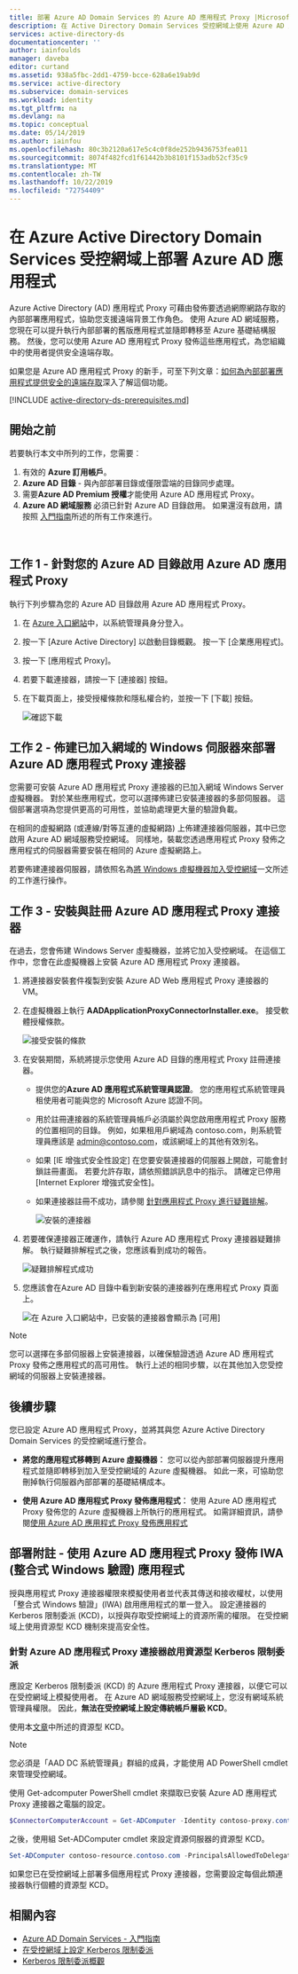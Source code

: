 ```yaml
---
title: 部署 Azure AD Domain Services 的 Azure AD 應用程式 Proxy |Microsoft Docs
description: 在 Active Directory Domain Services 受控網域上使用 Azure AD 應用程式
services: active-directory-ds
documentationcenter: ''
author: iainfoulds
manager: daveba
editor: curtand
ms.assetid: 938a5fbc-2dd1-4759-bcce-628a6e19ab9d
ms.service: active-directory
ms.subservice: domain-services
ms.workload: identity
ms.tgt_pltfrm: na
ms.devlang: na
ms.topic: conceptual
ms.date: 05/14/2019
ms.author: iainfou
ms.openlocfilehash: 80c3b2120a617e5c4c0f8de252b9436753fea011
ms.sourcegitcommit: 8074f482fcd1f61442b3b8101f153adb52cf35c9
ms.translationtype: MT
ms.contentlocale: zh-TW
ms.lasthandoff: 10/22/2019
ms.locfileid: "72754409"
---
```

# <a name="deploy-azure-ad-application-proxy-on-an-azure-ad-domain-services-managed-domain"></a>在 Azure Active Directory Domain Services 受控網域上部署 Azure AD 應用程式
Azure Active Directory (AD) 應用程式 Proxy 可藉由發佈要透過網際網路存取的內部部署應用程式，協助您支援遠端背景工作角色。 使用 Azure AD 網域服務，您現在可以提升執行內部部署的舊版應用程式並隨即轉移至 Azure 基礎結構服務。 然後，您可以使用 Azure AD 應用程式 Proxy 發佈這些應用程式，為您組織中的使用者提供安全遠端存取。

如果您是 Azure AD 應用程式 Proxy 的新手，可至下列文章：[如何為內部部署應用程式提供安全的遠端存取](../active-directory/manage-apps/application-proxy.md)深入了解這個功能。

[!INCLUDE [active-directory-ds-prerequisites.md](../../includes/active-directory-ds-prerequisites.md)]

## <a name="before-you-begin"></a>開始之前
若要執行本文中所列的工作，您需要︰

1. 有效的 **Azure 訂用帳戶**。
2. **Azure AD 目錄** - 與內部部署目錄或僅限雲端的目錄同步處理。
3. 需要**Azure AD Premium 授權**才能使用 Azure AD 應用程式 Proxy。
4. **Azure AD 網域服務** 必須已針對 Azure AD 目錄啟用。 如果還沒有啟用，請按照 [入門指南](tutorial-create-instance.md)所述的所有工作來進行。

<br>

## <a name="task-1---enable-azure-ad-application-proxy-for-your-azure-ad-directory"></a>工作 1 - 針對您的 Azure AD 目錄啟用 Azure AD 應用程式 Proxy
執行下列步驟為您的 Azure AD 目錄啟用 Azure AD 應用程式 Proxy。

1. 在 [Azure 入口網站](https://portal.azure.com)中，以系統管理員身分登入。

2. 按一下 [Azure Active Directory] 以啟動目錄概觀。 按一下 [企業應用程式]。

3. 按一下 [應用程式 Proxy]。

4. 若要下載連接器，請按一下 [連接器] 按鈕。

5. 在下載頁面上，接受授權條款和隱私權合約，並按一下 [下載] 按鈕。

    ![確認下載](./media/app-proxy/app-proxy-enabled-confirm-download.png)


## <a name="task-2---provision-domain-joined-windows-servers-to-deploy-the-azure-ad-application-proxy-connector"></a>工作 2 - 佈建已加入網域的 Windows 伺服器來部署 Azure AD 應用程式 Proxy 連接器
您需要可安裝 Azure AD 應用程式 Proxy 連接器的已加入網域 Windows Server 虛擬機器。 對於某些應用程式，您可以選擇佈建已安裝連接器的多部伺服器。 這個部署選項為您提供更高的可用性，並協助處理更大量的驗證負載。

在相同的虛擬網路 (或連線/對等互連的虛擬網路) 上佈建連接器伺服器，其中已您啟用 Azure AD 網域服務受控網域。 同樣地，裝載您透過應用程式 Proxy 發佈之應用程式的伺服器需要安裝在相同的 Azure 虛擬網路上。

若要佈建連接器伺服器，請依照名為[將 Windows 虛擬機器加入受控網域](active-directory-ds-admin-guide-join-windows-vm.md)一文所述的工作進行操作。


## <a name="task-3---install-and-register-the-azure-ad-application-proxy-connector"></a>工作 3 - 安裝與註冊 Azure AD 應用程式 Proxy 連接器
在過去，您會佈建 Windows Server 虛擬機器，並將它加入受控網域。 在這個工作中，您會在此虛擬機器上安裝 Azure AD 應用程式 Proxy 連接器。

1. 將連接器安裝套件複製到安裝 Azure AD Web 應用程式 Proxy 連接器的 VM。

2. 在虛擬機器上執行 **AADApplicationProxyConnectorInstaller.exe**。 接受軟體授權條款。

    ![接受安裝的條款](./media/app-proxy/app-proxy-install-connector-terms.png)
3. 在安裝期間，系統將提示您使用 Azure AD 目錄的應用程式 Proxy 註冊連接器。
   * 提供您的**Azure AD 應用程式系統管理員認證**。 您的應用程式系統管理員租使用者可能與您的 Microsoft Azure 認證不同。
   * 用於註冊連接器的系統管理員帳戶必須屬於與您啟用應用程式 Proxy 服務的位置相同的目錄。 例如，如果租用戶網域為 contoso.com，則系統管理員應該是 admin@contoso.com，或該網域上的其他有效別名。
   * 如果 [IE 增強式安全性設定] 在您要安裝連接器的伺服器上開啟，可能會封鎖註冊畫面。 若要允許存取，請依照錯誤訊息中的指示。 請確定已停用 [Internet Explorer 增強式安全性]。
   * 如果連接器註冊不成功，請參閱 [針對應用程式 Proxy 進行疑難排解](../active-directory/manage-apps/application-proxy-troubleshoot.md)。

     ![安裝的連接器](./media/app-proxy/app-proxy-connector-installed.png)
4. 若要確保連接器正確運作，請執行 Azure AD 應用程式 Proxy 連接器疑難排解。 執行疑難排解程式之後，您應該看到成功的報告。

    ![疑難排解程式成功](./media/app-proxy/app-proxy-connector-troubleshooter.png)
5. 您應該會在Azure AD 目錄中看到新安裝的連接器列在應用程式 Proxy 頁面上。

    ![在 Azure 入口網站中，已安裝的連接器會顯示為 [可用]](./media/app-proxy/app-proxy-connector-page.png)

> [!NOTE]
> 您可以選擇在多部伺服器上安裝連接器，以確保驗證透過 Azure AD 應用程式 Proxy 發佈之應用程式的高可用性。 執行上述的相同步驟，以在其他加入您受控網域的伺服器上安裝連接器。
>
>

## <a name="next-steps"></a>後續步驟
您已設定 Azure AD 應用程式 Proxy，並將其與您 Azure Active Directory Domain Services 的受控網域進行整合。

* **將您的應用程式移轉到 Azure 虛擬機器︰** 您可以從內部部署伺服器提升應用程式並隨即轉移到加入至受控網域的 Azure 虛擬機器。 如此一來，可協助您刪掉執行伺服器內部部署的基礎結構成本。

* **使用 Azure AD 應用程式 Proxy 發佈應用程式︰** 使用 Azure AD 應用程式 Proxy 發佈您的 Azure 虛擬機器上所執行的應用程式。 如需詳細資訊，請參閱[使用 Azure AD 應用程式 Proxy 發佈應用程式](../active-directory/manage-apps/application-proxy-publish-azure-portal.md)


## <a name="deployment-note---publish-iwa-integrated-windows-authentication-applications-using-azure-ad-application-proxy"></a>部署附註 - 使用 Azure AD 應用程式 Proxy 發佈 IWA (整合式 Windows 驗證) 應用程式
授與應用程式 Proxy 連接器權限來模擬使用者並代表其傳送和接收權杖，以使用「整合式 Windows 驗證」(IWA) 啟用應用程式的單一登入。 設定連接器的 Kerberos 限制委派 (KCD)，以授與存取受控網域上的資源所需的權限。 在受控網域上使用資源型 KCD 機制來提高安全性。


### <a name="enable-resource-based-kerberos-constrained-delegation-for-the-azure-ad-application-proxy-connector"></a>針對 Azure AD 應用程式 Proxy 連接器啟用資源型 Kerberos 限制委派
應設定 Kerberos 限制委派 (KCD) 的 Azure 應用程式 Proxy 連接器，以便它可以在受控網域上模擬使用者。 在 Azure AD 網域服務受控網域上，您沒有網域系統管理員權限。 因此，**無法在受控網域上設定傳統帳戶層級 KCD**。

使用本[文章](deploy-kcd.md)中所述的資源型 KCD。

> [!NOTE]
> 您必須是「AAD DC 系統管理員」群組的成員，才能使用 AD PowerShell cmdlet 來管理受控網域。
>
>

使用 Get-adcomputer PowerShell cmdlet 來擷取已安裝 Azure AD 應用程式 Proxy 連接器之電腦的設定。
```powershell
$ConnectorComputerAccount = Get-ADComputer -Identity contoso-proxy.contoso.com
```

之後，使用組 Set-ADComputer cmdlet 來設定資源伺服器的資源型 KCD。
```powershell
Set-ADComputer contoso-resource.contoso.com -PrincipalsAllowedToDelegateToAccount $ConnectorComputerAccount
```

如果您已在受控網域上部署多個應用程式 Proxy 連接器，您需要設定每個此類連接器執行個體的資源型 KCD。


## <a name="related-content"></a>相關內容
* [Azure AD Domain Services - 入門指南](tutorial-create-instance.md)
* [在受控網域上設定 Kerberos 限制委派](deploy-kcd.md)
* [Kerberos 限制委派概觀](https://technet.microsoft.com/library/jj553400.aspx)
